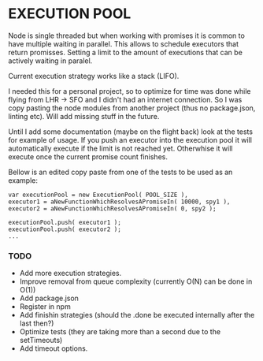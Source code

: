 EXECUTION POOL
========================

Node is single threaded but when working with promises it is common to have multiple waiting in parallel. This allows to schedule executors that return promisses. Setting a limit to the amount of executions that can be actively waiting in paralel. 

Current execution strategy works like a stack (LIFO).

I needed this for a personal project, so to optimize for time was done while flying from LHR -> SFO and I didn't had an internet connection. So I was copy pasting the node modules from another project (thus no package.json, linting etc). Will add missing stuff in the future.

Until I add some documentation (maybe on the flight back) look at the tests for example of usage. If you push an executor into the execution pool it will automatically execute if the limit is not reached yet. Otherwhise it will execute once the current promise count finishes.

Bellow is an edited copy paste from one of the tests to be used as an example:

```
var executionPool = new ExecutionPool( POOL_SIZE ),
executor1 = aNewFunctionWhichResolvesAPromiseIn( 10000, spy1 ),
executor2 = aNewFunctionWhichResolvesAPromiseIn( 0, spy2 );
            
executionPool.push( executor1 );
executionPool.push( executor2 );
...

```

### TODO

- Add more execution strategies.
- Improve removal from queue complexity (currently O(N) can be done in O(1))
- Add package.json
- Register in npm
- Add finishin strategies (should the .done be executed internally after the last then?)
- Optimize tests (they are taking more than a second due to the setTimeouts)
- Add timeout options.
